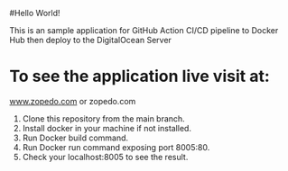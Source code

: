 #Hello World!

This is an sample application for GitHub Action CI/CD pipeline to Docker Hub then deploy to the DigitalOcean Server

# To see the application live visit at:
www.zopedo.com or zopedo.com

1. Clone this repository from the main branch.
2. Install docker in your machine if not installed.
3. Run Docker build command.
4. Run Docker run command exposing port 8005:80.
5. Check your localhost:8005 to see the result.
